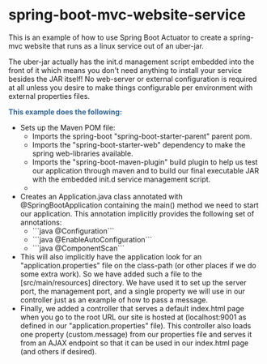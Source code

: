 # spring-boot-mvc-website-service
This is an example of how to use Spring Boot Actuator to create a spring-mvc website that runs as a linux service out of an uber-jar.

The uber-jar actually has the init.d management script embedded into the front of it which means you don't need anything to install your service besides the JAR itself!  No web-server or external configuration is required at all unless you desire to make things configurable per environment with external properties files.

<b style="color: #336699;">This example does the following:</b>
<ul>
    <li>Sets up the Maven POM file:
        <ul>
            <li>Imports the spring-boot "spring-boot-starter-parent" parent pom.</li>
            <li>Imports the "spring-boot-starter-web" dependency to make the spring web-libraries available.</li>
            <li>Imports the "spring-boot-maven-plugin" build plugin to help us test our application through maven and to build our final executable JAR with the embedded init.d service management script.</li>
            <li>
        </ul>
    </li>
    <li>Creates an Application.java class annotated with @SpringBootApplication containing the main() method we need to start our application.  This annotation implicitly provides the following set of annotations:
        <ul>
            <li>```java @Configuration```</li>
            <li>```java @EnableAutoConfiguration```</li>
            <li>```java @ComponentScan```</li>
        </ul>
    </li>
    <li>This will also implicitly have the application look for an "application.properties" file on the class-path (or other places if we do some extra work).  So we have added such a file to the [src/main/resources] directory.  We have used it to set up the server port, the management port, and a single property we will use in our controller just as an example of how to pass a message.
    </li>
    <li>Finally, we added a controller that serves a default index.html page when you go to the root URL our site is hosted at (localhost:9001 as defined in our "application.properties" file).  This controller also loads one property (custom.message) from our properties file and serves it from an AJAX endpoint so that it can be used in our index.html page (and others if desired).
    </li>
</ul>
